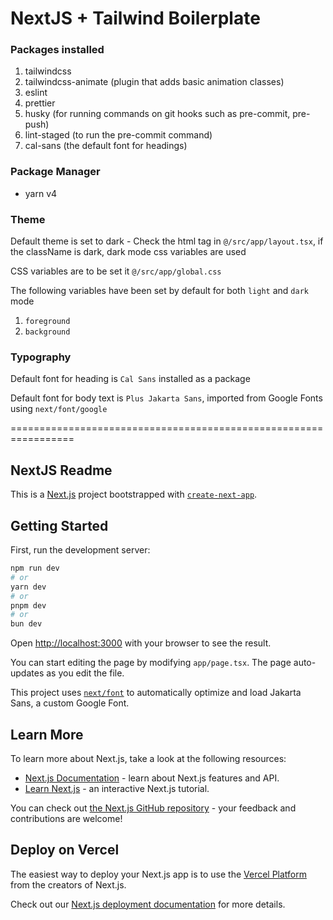 # NextJS + Tailwind Boilerplate

### Packages installed

1. tailwindcss
2. tailwindcss-animate (plugin that adds basic animation classes)
3. eslint
4. prettier
5. husky (for running commands on git hooks such as pre-commit, pre-push)
6. lint-staged (to run the pre-commit command)
7. cal-sans (the default font for headings)

### Package Manager

- yarn v4

### Theme

Default theme is set to dark - Check the html tag in `@/src/app/layout.tsx`, if the className is dark, dark mode css variables are used

CSS variables are to be set it `@/src/app/global.css`

The following variables have been set by default for both `light` and `dark` mode

1. `foreground`
2. `background`

### Typography

Default font for heading is `Cal Sans` installed as a package

Default font for body text is `Plus Jakarta Sans`, imported from Google Fonts using `next/font/google`

=================================================================

## NextJS Readme

This is a [Next.js](https://nextjs.org/) project bootstrapped with [`create-next-app`](https://github.com/vercel/next.js/tree/canary/packages/create-next-app).

## Getting Started

First, run the development server:

```bash
npm run dev
# or
yarn dev
# or
pnpm dev
# or
bun dev
```

Open [http://localhost:3000](http://localhost:3000) with your browser to see the result.

You can start editing the page by modifying `app/page.tsx`. The page auto-updates as you edit the file.

This project uses [`next/font`](https://nextjs.org/docs/basic-features/font-optimization) to automatically optimize and load Jakarta Sans, a custom Google Font.

## Learn More

To learn more about Next.js, take a look at the following resources:

- [Next.js Documentation](https://nextjs.org/docs) - learn about Next.js features and API.
- [Learn Next.js](https://nextjs.org/learn) - an interactive Next.js tutorial.

You can check out [the Next.js GitHub repository](https://github.com/vercel/next.js/) - your feedback and contributions are welcome!

## Deploy on Vercel

The easiest way to deploy your Next.js app is to use the [Vercel Platform](https://vercel.com/new?utm_medium=default-template&filter=next.js&utm_source=create-next-app&utm_campaign=create-next-app-readme) from the creators of Next.js.

Check out our [Next.js deployment documentation](https://nextjs.org/docs/deployment) for more details.
